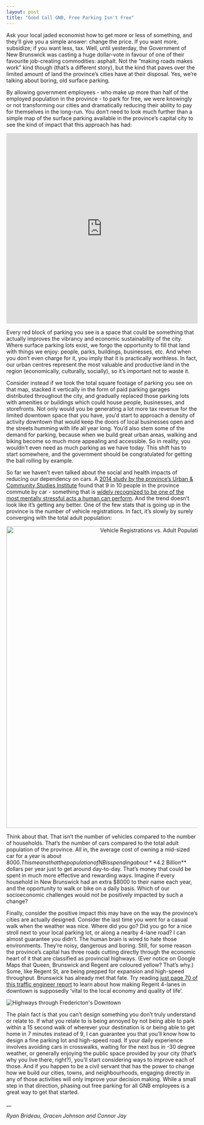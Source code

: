 ```yaml
---
layout: post
title: "Good Call GNB, Free Parking Isn't Free"
---
```


Ask your local jaded economist how to get more or less of something, and they’ll give you a simple answer: change the price. If you want more, subsidize; if you want less, tax. Well, until yesterday, the Government of New Brunswick was casting a huge dollar-vote in favour of one of their favourite job-creating commodities: asphalt. Not the “making roads makes work” kind though (that’s a different story), but the kind that paves over the limited amount of land the province’s cities have at their disposal. Yes, we’re talking about boring, old surface parking.

By allowing government employees - who make up more than half of the employed population in the province - to park for free, we were knowingly or not transforming our cities and dramatically reducing their ability to pay for themselves in the long-run. You don’t need to look much further than a simple map of the surface parking available in the province’s capital city to see the kind of impact that this approach has had:

<iframe width="100%" height="500px" frameBorder="0" src="https://a.tiles.mapbox.com/v4/brideau.a2c0cffb.html?access_token=pk.eyJ1IjoiYnJpZGVhdSIsImEiOiJIazVVNG1FIn0.MTzqTSVYYBaTXC885WRF1Q"></iframe>


Every red block of parking you see is a space that could be something that actually improves the vibrancy and economic sustainability of the city. Where surface parking lots exist, we forgo the opportunity to fill that land with things we enjoy: people, parks, buildings, businesses, etc. And when you don’t even charge for it, you imply that it is practically worthless. In fact, our urban centres represent the most valuable and productive land in the region (economically, culturally, socially), so it’s important not to waste it.

Consider instead if we took the total square footage of parking you see on that map, stacked it vertically in the form of paid parking garages distributed throughout the city, and gradually replaced those parking lots with amenities or buildings which could house people, businesses, and storefronts. Not only would you be generating a lot more tax revenue for the limited downtown space that you have, you’d start to approach a density of activity downtown that would keep the doors of local businesses open and the streets humming with life all year long. You’d also stem some of the demand for parking, because when we build great urban areas, walking and biking become so much more appealing and accessible. So in reality, you wouldn’t even need as much parking as we have today. This shift has to start somewhere, and the government should be congratulated for getting the ball rolling by example.

So far we haven’t even talked about the social and health impacts of reducing our dependency on cars. A [2014 study by the province’s Urban & Community Studies Institute](http://www.unb.ca/research/institutes/urban/_resources/usci_roadworriers.pdf) found that 9 in 10 people in the province commute by car - something that is [widely recognized to be one of the most mentally stressful acts a human can perform](http://www.slate.com/articles/business/moneybox/2011/05/your_commute_is_killing_you.html). And the trend doesn’t look like it’s getting any better. One of the few stats that is going up in the province is the number of vehicle registrations. In fact, it’s slowly by surely converging with the total adult population:

<div>
    <a href="https://plot.ly/~Brideau/55/" target="_blank" title="Vehicle Registrations vs. Adult Population in NB" style="display: block; text-align: center;"><img src="https://plot.ly/~Brideau/55.png" alt="Vehicle Registrations vs. Adult Population in NB" style="max-width: 100%;width: 792px;"  width="792" onerror="this.onerror=null;this.src='https://plot.ly/404.png';" /></a>
    <script data-plotly="Brideau:55" src="https://plot.ly/embed.js" async></script>
</div>

Think about that. That isn’t the number of vehicles compared to the number of households. That’s the number of cars compared to the total adult population of the province. All in, the average cost of owning a mid-sized car for a year is about $8000. This means that the population of NB is spending about **$4.2 Billion** dollars per year just to get around day-to-day. That’s money that could be spent in much more effective and rewarding ways. Imagine if every household in New Brunswick had an extra $8000 to their name each year, and the opportunity to walk or bike on a daily basis. Which of our socioeconomic challenges would not be positively impacted by such a change?

Finally, consider the positive impact this may have on the way the province’s cities are actually designed. Consider the last time you went for a casual walk when the weather was nice. Where did you go? Did you go for a nice stroll next to your local parking lot, or along a nearby 4-lane road? I can almost guarantee you didn’t. The human brain is wired to hate those environments. They’re noisy, dangerous and boring. Still, for some reason the province’s capital has three roads cutting directly through the economic heart of it that are classified as provincial highways. (Ever notice on Google Maps that Queen, Brunswick and Regent are coloured yellow? That’s why.)  Some, like Regent St, are being prepped for expansion and high-speed throughput. Brunswick has already met that fate. Try reading [just page 70 of this traffic engineer report](https://github.com/CitizensCode/OSMSurfaceParking/raw/SurfaceParking/CapitalCityTrafficStudyUpdate.pdf) to learn about how making Regent 4-lanes in downtown is supposedly ‘vital to the local economy and quality of life’.

![Highways through Fredericton's Downtown](http://i.imgur.com/cuoGrN3.png)

The plain fact is that you can’t design something you don’t truly understand or relate to. If what you relate to is being annoyed by not being able to park within a 15 second walk of wherever your destination is or being able to get home in 7 minutes instead of 9, I can guarantee you that you’ll know how to design a fine parking lot and high-speed road. If your daily experience involves avoiding cars in crosswalks, waiting for the next bus in -30 degree weather, or generally enjoying the public space provided by your city (that’s why you live there, right?), you’ll start considering ways to improve each of those. And if you happen to be a civil servant that has the power to change how we build our cities, towns, and neighbourhoods, engaging directly in any of those activities will only improve your decision making. While a small step in that direction, phasing out free parking for all GNB employees is a great way to get that started.

__

_Ryan Brideau, Gracen Johnson and Connor Jay_